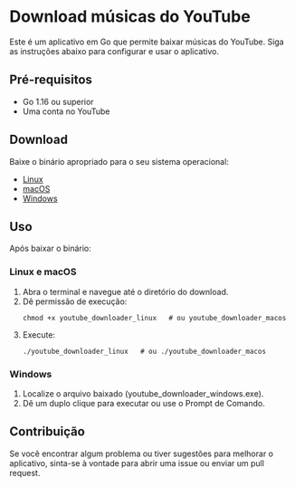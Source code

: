 # Download músicas do YouTube

Este é um aplicativo em Go que permite baixar músicas do YouTube. Siga as instruções abaixo para configurar e usar o aplicativo.

## Pré-requisitos

- Go 1.16 ou superior
- Uma conta no YouTube

## Download

Baixe o binário apropriado para o seu sistema operacional:

- [Linux](https://github.com/seu_usuario/seu_repositorio/releases/latest/download/youtube_downloader_linux)
- [macOS](https://github.com/seu_usuario/seu_repositorio/releases/latest/download/youtube_downloader_macos)
- [Windows](https://github.com/seu_usuario/seu_repositorio/releases/latest/download/youtube_downloader_windows.exe)

## Uso

Após baixar o binário:

### Linux e macOS
1. Abra o terminal e navegue até o diretório do download.
2. Dê permissão de execução:
   ```
   chmod +x youtube_downloader_linux   # ou youtube_downloader_macos
   ```
3. Execute:
   ```
   ./youtube_downloader_linux   # ou ./youtube_downloader_macos
   ```

### Windows
1. Localize o arquivo baixado (youtube_downloader_windows.exe).
2. Dê um duplo clique para executar ou use o Prompt de Comando.

## Contribuição

Se você encontrar algum problema ou tiver sugestões para melhorar o aplicativo, sinta-se à vontade para abrir uma issue ou enviar um pull request.
